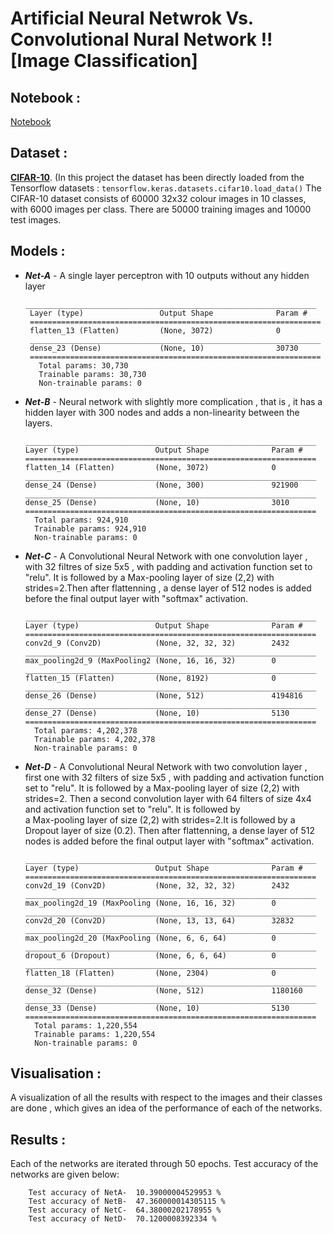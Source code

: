 # Artificial Neural Netwrok Vs. Convolutional Nural Network !! [Image Classification]

## Notebook :

  [Notebook](https://colab.research.google.com/drive/1cIIXFeROtJf7MovU7j6ipBDvur-X1o9M?usp=sharing)
  
## Dataset :

  [**CIFAR-10**](https://www.cs.toronto.edu/~kriz/cifar-10-python.tar.gz). (In this project the dataset has been directly loaded from the Tensorflow datasets :
    ```
    tensorflow.keras.datasets.cifar10.load_data()
    ```
  The CIFAR-10 dataset consists of 60000 32x32 colour images in 10 classes, with 6000 images per class. There are 50000 training images and 10000 test images.
  
## Models :

  * ***Net-A*** - A single layer perceptron with 10 outputs without any hidden layer
     ```
     _________________________________________________________________
      Layer (type)                 Output Shape              Param #   
      =================================================================
      flatten_13 (Flatten)         (None, 3072)              0         
      _________________________________________________________________
      dense_23 (Dense)             (None, 10)                30730     
      =================================================================
        Total params: 30,730
        Trainable params: 30,730
        Non-trainable params: 0
      ```  
  * ***Net-B*** - Neural network with slightly more complication , that is , it has a hidden layer with 300 nodes and adds a non-linearity between the layers.
    ```
    _________________________________________________________________
    Layer (type)                 Output Shape              Param #   
    =================================================================
    flatten_14 (Flatten)         (None, 3072)              0         
    _________________________________________________________________
    dense_24 (Dense)             (None, 300)               921900    
    _________________________________________________________________
    dense_25 (Dense)             (None, 10)                3010      
    =================================================================
      Total params: 924,910
      Trainable params: 924,910
      Non-trainable params: 0
    ```
   
  * ***Net-C*** - A Convolutional Neural Network with one convolution layer , with 32 filtres of size 5x5 , with padding and activation function set to "relu". It is followed by                   a Max-pooling layer of size (2,2) with strides=2.Then after flattenning , a dense layer of 512 nodes is added before the final output layer with "softmax"                         activation.   
    ```
    _________________________________________________________________
    Layer (type)                 Output Shape              Param #   
    =================================================================
    conv2d_9 (Conv2D)            (None, 32, 32, 32)        2432      
    _________________________________________________________________
    max_pooling2d_9 (MaxPooling2 (None, 16, 16, 32)        0         
    _________________________________________________________________
    flatten_15 (Flatten)         (None, 8192)              0         
    _________________________________________________________________
    dense_26 (Dense)             (None, 512)               4194816    
    _________________________________________________________________
    dense_27 (Dense)             (None, 10)                5130       
    =================================================================
      Total params: 4,202,378
      Trainable params: 4,202,378
      Non-trainable params: 0
    ```
    
  * ***Net-D*** - A Convolutional Neural Network with two convolution layer , first one with 32 filters of size 5x5 , with padding and activation function set to "relu". It is followed by               a Max-pooling layer of size (2,2) with strides=2. Then a second convolution layer with 64 filters of size 4x4 and activation function set to "relu". It is followed by    
                  a Max-pooling layer of size (2,2) with strides=2.It is followed by a Dropout layer of size (0.2). Then after flattenning, a dense layer of 512 nodes is added before the final output layer with "softmax" activation.
    ```
    _________________________________________________________________
    Layer (type)                 Output Shape              Param #   
    =================================================================
    conv2d_19 (Conv2D)           (None, 32, 32, 32)        2432      
    _________________________________________________________________
    max_pooling2d_19 (MaxPooling (None, 16, 16, 32)        0         
    _________________________________________________________________
    conv2d_20 (Conv2D)           (None, 13, 13, 64)        32832     
    _________________________________________________________________
    max_pooling2d_20 (MaxPooling (None, 6, 6, 64)          0         
    _________________________________________________________________
    dropout_6 (Dropout)          (None, 6, 6, 64)          0         
    _________________________________________________________________
    flatten_18 (Flatten)         (None, 2304)              0         
    _________________________________________________________________
    dense_32 (Dense)             (None, 512)               1180160   
    _________________________________________________________________
    dense_33 (Dense)             (None, 10)                5130      
    =================================================================
      Total params: 1,220,554
      Trainable params: 1,220,554
      Non-trainable params: 0
    ```  
## Visualisation :

   A visualization of all the results with respect to the images and their classes are done , which gives an idea of the performance of each of the networks.
   
## Results :

   Each of the networks are iterated through 50 epochs.
   Test accuracy of the networks are given below:
```
    Test accuracy of NetA-  10.39000004529953 %    
    Test accuracy of NetB-  47.360000014305115 %
    Test accuracy of NetC-  64.38000202178955 %
    Test accuracy of NetD-  70.1200008392334 %
```   
